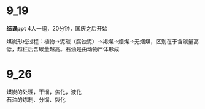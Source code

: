 # 9_19
**结课ppt** 4人一组，20分钟，国庆之后开始

煤炭形成过程：植物->泥碳（腐蚀泥）->褐煤->烟煤->无烟煤，区别在于含碳量高低，越往后含碳量越高。石油是由动物尸体形成  

# 9_26
煤炭的处理，干馏，焦化，液化  
石油的炼制、分馏、裂化